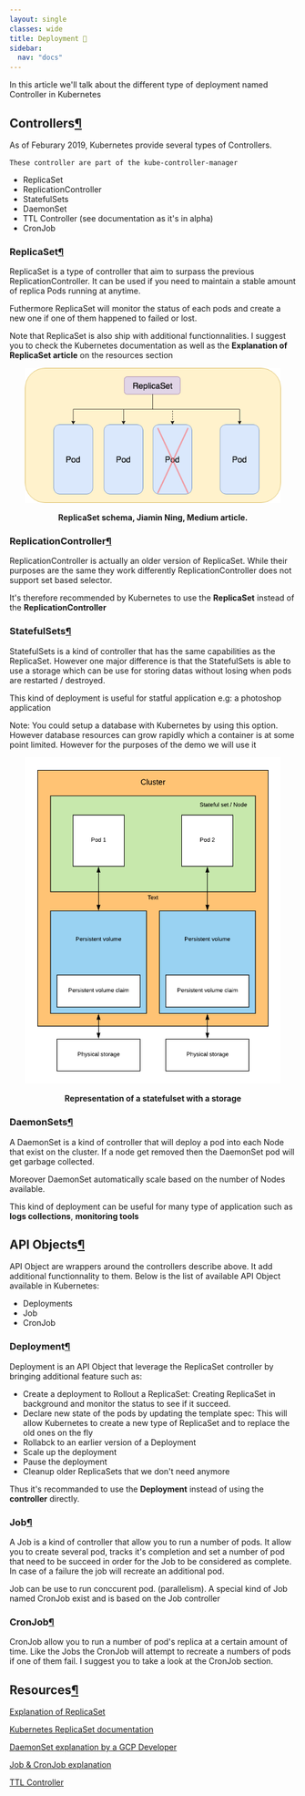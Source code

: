 ```yaml
---
layout: single
classes: wide
title: Deployment 🚀
sidebar:
  nav: "docs"
---
```


In this article we'll talk about the different type of deployment named Controller in Kubernetes

## Controllers[¶](#controllers)

As of Feburary 2019, Kubernetes provide several types of Controllers. 

```
These controller are part of the kube-controller-manager
```

- ReplicaSet
- ReplicationController
- StatefulSets
- DaemonSet
- TTL Controller (see documentation as it's in alpha)
- CronJob

### ReplicaSet[¶](#replicaset)

ReplicaSet is a type of controller that aim to surpass the previous ReplicationController. It can be used if you need to maintain a stable amount of replica Pods running at anytime.

Futhermore ReplicaSet will monitor the status of each pods and create a new one if one of them happened to failed or lost.

Note that ReplicaSet is also ship with additional functionnalities. I suggest you to check the Kubernetes documentation as well as the **Explanation of ReplicaSet article** on the resources section

<p align="center">
  <img src="../img/replicaset_schema.png" alt="drawing" width="450"/>  
  <p align="center"><b>ReplicaSet schema, Jiamin Ning, Medium article.</b></p>
</p>

### ReplicationController[¶](#replicationcontroller)

ReplicationController is actually an older version of ReplicaSet. While their purposes are the same they work differently ReplicationController does not support set based selector. 

It's therefore recommended by Kubernetes to use the **ReplicaSet** instead of the **ReplicationController**

### StatefulSets[¶](#statefulsets)

StatefulSets is a kind of controller that has the same capabilities as the ReplicaSet. However one major difference is that the StatefulSets is able to use a storage which can be use for storing datas without losing when pods are restarted / destroyed. 

This kind of deployment is useful for statful application e.g: a photoshop application

Note: You could setup a database with Kubernetes by using this option. However database resources can grow rapidly which a container is at some point limited. However for the purposes of the demo we will use it

<p align="center">
  <img src="../img/statefulset.png" alt="drawing" width="450"/>  
  <p align="center"><b>Representation of a statefulset with a storage</b></p>
</p>


### DaemonSets[¶](#daemonsets)

A DaemonSet is a kind of controller that will deploy a pod into each Node that exist on the cluster. If a node get removed then the DaemonSet pod will get garbage collected.

Moreover DaemonSet automatically scale based on the number of Nodes available.

This kind of deployment can be useful for many type of application such as **logs collections**, **monitoring tools**

## API Objects[¶](#api-objects)

API Object are wrappers around the controllers describe above. It add additional functionnality to them. Below is the list of available API Object available in Kubernetes:

- Deployments
- Job
- CronJob

### Deployment[¶](#deployment)

Deployment is an API Object that leverage the ReplicaSet controller by bringing additional feature such as:

- Create a deployment to Rollout a ReplicaSet: Creating ReplicaSet in background and monitor the status to see if it succeed.
- Declare new state of the pods by updating the template spec: This will allow Kubernetes to create a new type of ReplicaSet and to replace the old ones on the fly
- Rollabck to an earlier version of a Deployment
- Scale up the deployment
- Pause the deployment
- Cleanup older ReplicaSets that we don't need anymore

Thus it's recommanded to use the **Deployment** instead of using the **controller** directly.

### Job[¶](#job)

A Job is a kind of controller that allow you to run a number of pods. It allow you to create several pod, tracks it's completion and set a number of pod that need to be succeed in order for the Job to be considered as complete. In case of a failure the job will recreate an additional pod.

Job can be use to run conccurent pod. (parallelism). A special kind of Job named CronJob exist and is based on the Job controller

### CronJob[¶](#cronjob)

CronJob allow you to run a number of pod's replica at a certain amount of time. Like the Jobs the CronJob will attempt to recreate a numbers of pods if one of them fail. I suggest you to take a look at the CronJob section.

## Resources[¶](#resources)

[Explanation of ReplicaSet](https://medium.com/@jiamin_ning/build-your-first-kubernetes-service-with-replicaset-7c37d9be689c)

[Kubernetes ReplicaSet documentation](https://kubernetes.io/docs/concepts/workloads/controllers/replicaset/)

[DaemonSet explanation by a GCP Developer](https://medium.com/google-cloud/kubernetes-run-a-pod-per-node-with-daemon-sets-f77ce3f36bf1)

[Job & CronJob explanation](https://codeblog.dotsandbrackets.com/one-off-kubernetes-jobs/)

[TTL Controller](https://kubernetes.io/docs/concepts/workloads/controllers/ttlafterfinished/)

